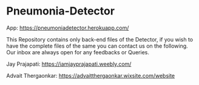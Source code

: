 # Pneumonia-Detector

App: https://pneumoniadetector.herokuapp.com/

This Repository contains only back-end files of the Detector, if you wish to have the complete files of the same you can contact us on the following. Our inbox are always open for any feedbacks or Queries. 

Jay Prajapati: https://iamjayprajapati.weebly.com/

Advait Thergaonkar: https://advaitthergaonkar.wixsite.com/website
